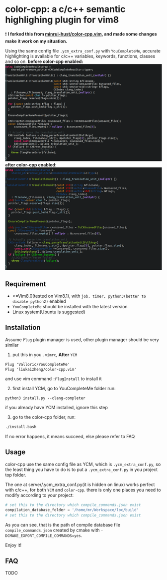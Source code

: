 # color-cpp: a c/c++ semantic highlighing plugin for vim8

:exclamation: **I forked this from [minrui-hust/color-cpp.vim](https://github.com/minrui-hust/color-cpp.vim), and made some changes make it work on my situation.**

  Using the same config file `.ycm_extra_conf.py` with `YouCompleteMe`,
  accurate highlighting is available for c/c++ variables, keywords, functions,
  classes and so on.
  **before color-cpp enabled:**  
  ![image](https://github.com/minrui-hust/color-cpp.vim/blob/master/pre.png)  
  **after color-cpp enabled:**  
  ![image](https://github.com/minrui-hust/color-cpp.vim/blob/master/post.png)

## Requirement
- &gt;=Vim8.0(tested on Vim8.1), with `job, timer, python3(better to disable python2)` enabled
- `YouCompleteMe` should be installed with the latest version
- Linux system(Ubuntu is suggested)

## Installation
  Assume `Plug` plugin manager is used, other plugin manager should be very similar
  1. put this in you `.vimrc`, **After** `YCM`
  ``` vimrc
  Plug 'Valloric/YouCompleteMe'
  Plug 'liukaizheng/color-cpp.vim'
  ```
  and use vim command `:PlugInstall` to install it

  2. first install YCM, go to YouCompleteMe folder run:
  ```
  python3 install.py --clang-completer

  ```
  if you already have YCM installed, ignore this step

  3. go to the color-cpp folder, run:
  ``` bash
  ./install.bash
  ```
  If no error happens, it means succeed, else please refer to FAQ

## Usage
  color-cpp use the same config file as YCM, which is `.ycm_extra_conf.py`,
  so the least thing you have to do is to put a `.ycm_extra_conf.py` in you project top folder.

  The one at server/.ycm_extra_conf.py(it is hidden on linux) works perfect with c/c++, for both `YCM` and `color-cpp`.
  there is only one places you need to modify according to your project:

  ```python
  # set this to the directory which compile_commands.json exist
  compilation_database_folder = '/home/mr/Workspace/loc/build'
  # set this to the directory which compile_commands.json exist
  ```
  As you can see, that is the path of compile database file `compile_commands.json`
  created by cmake with `-DCMAKE_EXPORT_COMPILE_COMMANDS=yes`.

  Enjoy it!

## FAQ
  TODO
